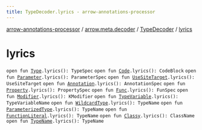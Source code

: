 ```yaml
---
title: TypeDecoder.lyrics - arrow-annotations-processor
---
```


[arrow-annotations-processor](../../index.html) / [arrow.meta.decoder](../index.html) / [TypeDecoder](index.html) / [lyrics](./lyrics.html)

# lyrics

`open fun `[`Type`](../../arrow.meta.ast/-type/index.html)`.lyrics(): TypeSpec`
`open fun `[`Code`](../../arrow.meta.ast/-code/index.html)`.lyrics(): CodeBlock`
`open fun `[`Parameter`](../../arrow.meta.ast/-parameter/index.html)`.lyrics(): ParameterSpec`
`open fun `[`UseSiteTarget`](../../arrow.meta.ast/-use-site-target/index.html)`.lyrics(): UseSiteTarget`
`open fun `[`Annotation`](../../arrow.meta.ast/-annotation/index.html)`.lyrics(): AnnotationSpec`
`open fun `[`Property`](../../arrow.meta.ast/-property/index.html)`.lyrics(): PropertySpec`
`open fun `[`Func`](../../arrow.meta.ast/-func/index.html)`.lyrics(): FunSpec`
`open fun `[`Modifier`](../../arrow.meta.ast/-modifier/index.html)`.lyrics(): KModifier`
`open fun `[`TypeVariable`](../../arrow.meta.ast/-type-name/-type-variable/index.html)`.lyrics(): TypeVariableName`
`open fun `[`WildcardType`](../../arrow.meta.ast/-type-name/-wildcard-type/index.html)`.lyrics(): TypeName`
`open fun `[`ParameterizedType`](../../arrow.meta.ast/-type-name/-parameterized-type/index.html)`.lyrics(): TypeName`
`open fun `[`FunctionLiteral`](../../arrow.meta.ast/-type-name/-function-literal/index.html)`.lyrics(): TypeName`
`open fun `[`Classy`](../../arrow.meta.ast/-type-name/-classy/index.html)`.lyrics(): ClassName`
`open fun `[`TypeName`](../../arrow.meta.ast/-type-name/index.html)`.lyrics(): TypeName`